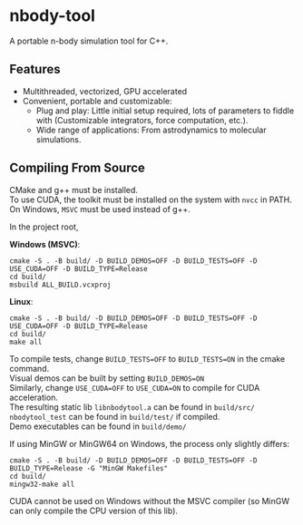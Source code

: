 # nbody-tool
A portable n-body simulation tool for C++.

## Features
- Multithreaded, vectorized, GPU accelerated
- Convenient, portable and customizable:
    - Plug and play: Little initial setup required, lots of parameters to fiddle with (Customizable integrators, force computation, etc.).
    - Wide range of applications: From astrodynamics to molecular simulations.

## Compiling From Source
CMake and g++ must be installed.\
To use CUDA, the toolkit must be installed on the system with `nvcc` in PATH.
On Windows, `MSVC` must be used instead of g++.

In the project root,

**Windows (MSVC)**:
```
cmake -S . -B build/ -D BUILD_DEMOS=OFF -D BUILD_TESTS=OFF -D USE_CUDA=OFF -D BUILD_TYPE=Release
cd build/
msbuild ALL_BUILD.vcxproj
```

**Linux**:
```
cmake -S . -B build/ -D BUILD_DEMOS=OFF -D BUILD_TESTS=OFF -D USE_CUDA=OFF -D BUILD_TYPE=Release
cd build/
make all
```
To compile tests, change `BUILD_TESTS=OFF` to `BUILD_TESTS=ON` in the cmake command.\
Visual demos can be built by setting `BUILD_DEMOS=ON`\
Similarly, change `USE_CUDA=OFF` to `USE_CUDA=ON` to compile for CUDA acceleration.\
The resulting static lib `libnbodytool.a` can be found in `build/src/`\
`nbodytool_test` can be found in `build/test/` if compiled.\
Demo executables can be found in `build/demo/`

If using MinGW or MinGW64 on Windows, the process only slightly differs:
```
cmake -S . -B build/ -D BUILD_DEMOS=OFF -D BUILD_TESTS=OFF -D BUILD_TYPE=Release -G "MinGW Makefiles"
cd build/
mingw32-make all
```
CUDA cannot be used on Windows without the MSVC compiler (so MinGW can only compile the CPU version of this lib).
